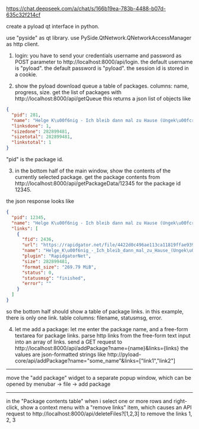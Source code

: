 https://chat.deepseek.com/a/chat/s/166b19ea-783b-4488-b07d-635c32f214cf

create a pyload qt interface in python.

use "pyside" as qt library.
use PySide.QtNetwork.QNetworkAccessManager as http client.

1. login:
you have to send your credentials username and password as POST parameter to http://localhost:8000/api/login.
the default username is "pyload".
the default password is "pyload".
the session id is stored in a cookie.

2. show the pyload download queue a table of packages.
columns: name, progress, size.
get the list of packages with
http://localhost:8000/api/getQueue
this returns a json list of objects like

```json
{
  "pid": 281,
  "name": "Helge K\u00f6nig - Ich bleib dann mal zu Hause (Ungek\u00fcrzt)",
  "linksdone": 1,
  "sizedone": 282899481,
  "sizetotal": 282899481,
  "linkstotal": 1
}
```

"pid" is the package id.

3. in the bottom half of the main window,
show the contents of the currently selected package.
get the package contents from
http://localhost:8000/api/getPackageData/12345
for the package id 12345.

the json response looks like

```json
{
  "pid": 12345,
  "name": "Helge K\u00f6nig - Ich bleib dann mal zu Hause (Ungek\u00fcrzt)",
  "links": [
    {
      "fid": 2436,
      "url": "https://rapidgator.net/file/4422d0c496ae113ca11819ffae939a1f",
      "name": "Helge_K\u00f6nig_-_Ich_bleib_dann_mal_zu_Hause_(Ungek\u00fcrzt).rar",
      "plugin": "RapidgatorNet",
      "size": 282899481,
      "format_size": "269.79 MiB",
      "status": 0,
      "statusmsg": "finished",
      "error": ""
    }
  ]
}
```

so the bottom half should show a table of package links.
in this example, there is only one link.
table columns: filename, statusmsg, error.

4. let me add a package:
let me enter the package name, and a free-form textarea for package links.
parse http links from the free-form text input into an array of links.
send a GET request to
http://localhost:8000/api/addPackage?name={name}&links={links}
the values are json-formatted strings like
http://pyload-core/api/addPackage?name="some_name"&links=["link1","link2"]

---

move the "add package" widget to a separate popup window, which can be opened by menubar -> file -> add package

---

in the "Package contents table"
when i select one or more rows and right-click,
show a context menu with a "remove links" item,
which causes an API request to
http://localhost:8000/api/deleteFiles?[1,2,3]
to remove the links 1, 2, 3
